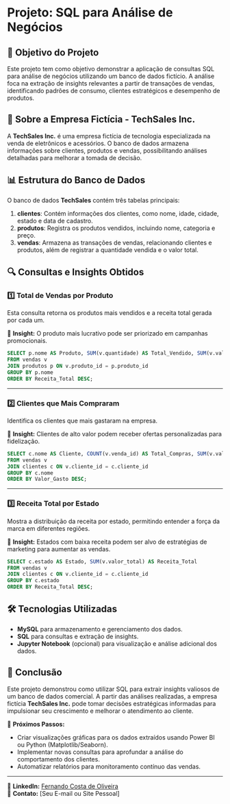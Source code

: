 # Projeto: SQL para Análise de Negócios

## 📌 Objetivo do Projeto
Este projeto tem como objetivo demonstrar a aplicação de consultas SQL para análise de negócios utilizando um banco de dados fictício. A análise foca na extração de insights relevantes a partir de transações de vendas, identificando padrões de consumo, clientes estratégicos e desempenho de produtos.

## 🏢 Sobre a Empresa Fictícia - TechSales Inc.
A **TechSales Inc.** é uma empresa fictícia de tecnologia especializada na venda de eletrônicos e acessórios. O banco de dados armazena informações sobre clientes, produtos e vendas, possibilitando análises detalhadas para melhorar a tomada de decisão.

## 📊 Estrutura do Banco de Dados
O banco de dados **TechSales** contém três tabelas principais:

1. **clientes**: Contém informações dos clientes, como nome, idade, cidade, estado e data de cadastro.
2. **produtos**: Registra os produtos vendidos, incluindo nome, categoria e preço.
3. **vendas**: Armazena as transações de vendas, relacionando clientes e produtos, além de registrar a quantidade vendida e o valor total.

## 🔍 Consultas e Insights Obtidos

### 1️⃣ **Total de Vendas por Produto**
Esta consulta retorna os produtos mais vendidos e a receita total gerada por cada um.

📌 **Insight:** O produto mais lucrativo pode ser priorizado em campanhas promocionais.

```sql
SELECT p.nome AS Produto, SUM(v.quantidade) AS Total_Vendido, SUM(v.valor_total) AS Receita_Total
FROM vendas v
JOIN produtos p ON v.produto_id = p.produto_id
GROUP BY p.nome
ORDER BY Receita_Total DESC;
```

---

### 2️⃣ **Clientes que Mais Compraram**
Identifica os clientes que mais gastaram na empresa.

📌 **Insight:** Clientes de alto valor podem receber ofertas personalizadas para fidelização.

```sql
SELECT c.nome AS Cliente, COUNT(v.venda_id) AS Total_Compras, SUM(v.valor_total) AS Valor_Gasto
FROM vendas v
JOIN clientes c ON v.cliente_id = c.cliente_id
GROUP BY c.nome
ORDER BY Valor_Gasto DESC;
```

---

### 3️⃣ **Receita Total por Estado**
Mostra a distribuição da receita por estado, permitindo entender a força da marca em diferentes regiões.

📌 **Insight:** Estados com baixa receita podem ser alvo de estratégias de marketing para aumentar as vendas.

```sql
SELECT c.estado AS Estado, SUM(v.valor_total) AS Receita_Total
FROM vendas v
JOIN clientes c ON v.cliente_id = c.cliente_id
GROUP BY c.estado
ORDER BY Receita_Total DESC;
```

## 🛠 Tecnologias Utilizadas
- **MySQL** para armazenamento e gerenciamento dos dados.
- **SQL** para consultas e extração de insights.
- **Jupyter Notebook** (opcional) para visualização e análise adicional dos dados.

## 📌 Conclusão
Este projeto demonstrou como utilizar SQL para extrair insights valiosos de um banco de dados comercial. A partir das análises realizadas, a empresa fictícia **TechSales Inc.** pode tomar decisões estratégicas informadas para impulsionar seu crescimento e melhorar o atendimento ao cliente.

📌 **Próximos Passos:**
- Criar visualizações gráficas para os dados extraídos usando Power BI ou Python (Matplotlib/Seaborn).
- Implementar novas consultas para aprofundar a análise do comportamento dos clientes.
- Automatizar relatórios para monitoramento contínuo das vendas.

---

🔗 **LinkedIn:** [Fernando Costa de Oliveira](https://www.linkedin.com/in/fernando-costa-de-oliveira-97b124348)  
📧 **Contato:** [Seu E-mail ou Site Pessoal]


